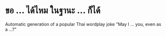# ขอ … ได้ไหม ในฐานะ … ก็ได้
Automatic generation of a popular Thai wordplay joke "May I ... you, even as a ...?"
